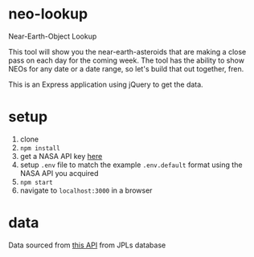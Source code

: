 # neo-lookup
Near-Earth-Object Lookup

This tool will show you the near-earth-asteroids that are making a close pass on each day for the coming week. The tool has the ability to show NEOs for any date or a date range, so let's build that out together, fren.

This is an Express application using jQuery to get the data.

# setup
1. clone
2. `npm install`
3. get a NASA API key [here](https://api.nasa.gov/index.html#apply-for-an-api-key)
4. setup `.env` file to match the example `.env.default` format using the NASA API you acquired
5. `npm start`
6. navigate to `localhost:3000` in a browser

# data
Data sourced from [this API](https://api.nasa.gov/api.html#NeoWS) from JPLs database
